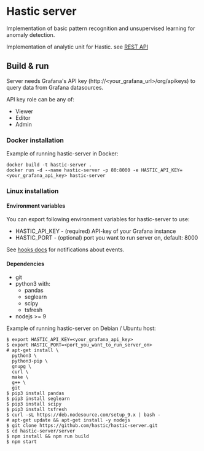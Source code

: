 # Hastic server

Implementation of basic pattern recognition and unsupervised learning for anomaly detection.

Implementation of analytic unit for Hastic. 
see [REST API](REST.md)

## Build & run

Server needs Grafana's API key (http://<your_grafana_url>/org/apikeys) to query data from Grafana datasources.

API key role can be any of:
- Viewer
- Editor
- Admin

### Docker installation

Example of running hastic-server in Docker:

```
docker build -t hastic-server .
docker run -d --name hastic-server -p 80:8000 -e HASTIC_API_KEY=<your_grafana_api_key> hastic-server
```

### Linux installation

#### Environment variables

You can export following environment variables for hastic-server to use:
- HASTIC_API_KEY - (required) API-key of your Grafana instance
- HASTIC_PORT - (optional) port you want to run server on, default: 8000

See [hooks docs](https://github.com/hastic/hastic-server/blob/master/HOOKS.md) for notifications about events.

#### Dependencies

- git
- python3 with:
  - pandas
  - seglearn
  - scipy
  - tsfresh
- nodejs >= 9

Example of running hastic-server on Debian / Ubuntu host:

```
$ export HASTIC_API_KEY=<your_grafana_api_key>
$ export HASTIC_PORT=<port_you_want_to_run_server_on>
# apt-get install \
  python3 \
  python3-pip \
  gnupg \
  curl \
  make \
  g++ \
  git
$ pip3 install pandas
$ pip3 install seglearn
$ pip3 install scipy
$ pip3 install tsfresh
$ curl -sL https://deb.nodesource.com/setup_9.x | bash -
# apt-get update && apt-get install -y nodejs
$ git clone https://github.com/hastic/hastic-server.git
$ cd hastic-server/server
$ npm install && npm run build
$ npm start
```
